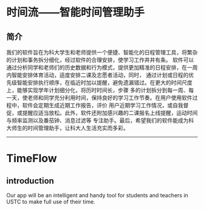 # 时间流——智能时间管理助手 
## 简介
我们的软件旨在为科大学生和老师提供一个便捷、智能化的日程管理工具，将繁杂的计划和事务拆分细化，经过软件的合理安排，使学习工作井井有条。
软件可以通过分析同学和老师们的历史数据和行为模式，提供更加精准的日程安排，在一周内智能安排体育活动，适度安排二课及志愿者活动，同时，
通过计划或日程的优先级智能安排执行顺序，在临近时加以提醒，避免遗漏错过。在更大的时间尺度上，能够实现学年计划细分化，将历时时间长，步骤
多的计划拆分到每一周、每一天，使老师和同学充分利用时间，保持良好的学习工作节奏。在用户使用软件过程中，软件会定期生成近期工作报告，评价
用户近期学习工作情况，或自我督促，或提醒应适当放松。此外，软件还附加感兴趣的二课报名上线提醒，运动时间与频率监测以及番茄钟、消息过滤等
专注助手。最后，希望我们的软件能成为科大师生的时间管理助手，让科大人生活充实而多彩。

___
# TimeFlow
## introduction
Our app will be an intelligent and handy tool for students and teachers in USTC to make full use of their time. 
